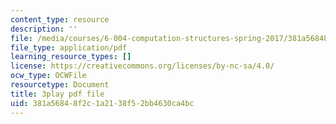 ```yaml
---
content_type: resource
description: ''
file: /media/courses/6-004-computation-structures-spring-2017/381a56848f2c1a2138f52bb4630ca4bc_M278hILkZlE.pdf
file_type: application/pdf
learning_resource_types: []
license: https://creativecommons.org/licenses/by-nc-sa/4.0/
ocw_type: OCWFile
resourcetype: Document
title: 3play pdf file
uid: 381a5684-8f2c-1a21-38f5-2bb4630ca4bc
---
```

